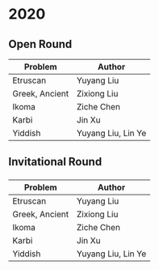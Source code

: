 # 2020
## Open Round
|Problem|Author|
|---|---|
|Etruscan|Yuyang Liu|
|Greek, Ancient|Zixiong Liu|
|Ikoma|Ziche Chen|
|Karbi|Jin Xu|
|Yiddish|Yuyang Liu, Lin Ye|
## Invitational Round
###
|Problem|Author|
|---|---|
|Etruscan|Yuyang Liu|
|Greek, Ancient|Zixiong Liu|
|Ikoma|Ziche Chen|
|Karbi|Jin Xu|
|Yiddish|Yuyang Liu, Lin Ye|
